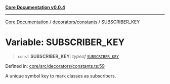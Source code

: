 [**Core Documentation v0.0.4**](../../../README.md)

***

[Core Documentation](../../../modules.md) / [decorators/constants](../README.md) / SUBSCRIBER\_KEY

# Variable: SUBSCRIBER\_KEY

> `const` **SUBSCRIBER\_KEY**: *typeof* [`SUBSCRIBER_KEY`](SUBSCRIBER_KEY.md)

Defined in: [core/src/decorators/constants.ts:59](https://github.com/stonemjs/core/blob/e4675fc5d1a8e120fdb4d54e226a2496fdda3681/src/decorators/constants.ts#L59)

A unique symbol key to mark classes as subscribers.
